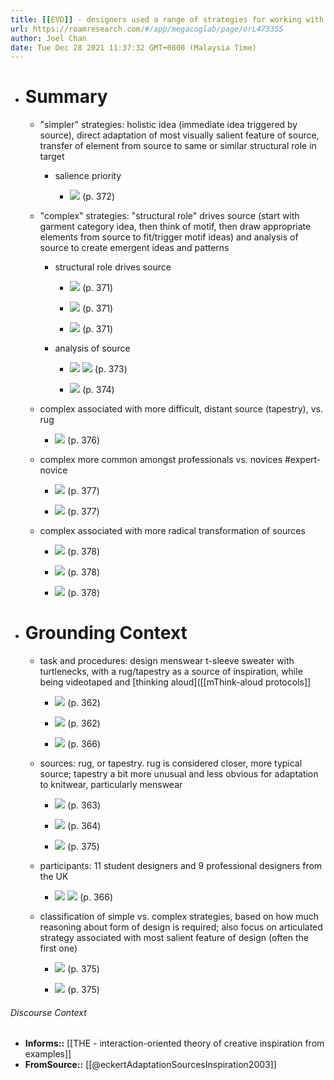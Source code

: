 ```yaml
---
title: [[EVD]] - designers used a range of strategies for working with sources of inspiration, ranging from simpler, more source-driven strategies like direct source adaptation, to more complex and reflective strategies like source analysis and schema-driven source selection; complex strategies were more likely to be used by professionals and also more associated with radical transformation of sources - [[@eckertAdaptationSourcesInspiration2003]]
url: https://roamresearch.com/#/app/megacoglab/page/orL4733SS
author: Joel Chan
date: Tue Dec 28 2021 11:37:32 GMT+0800 (Malaysia Time)
---
```


- # Summary

    - "simpler" strategies: holistic idea (immediate idea triggered by source), direct adaptation of most visually salient feature of source, transfer of element from source to same or similar structural role in target

        - salience priority

            - ![](https://firebasestorage.googleapis.com/v0/b/firescript-577a2.appspot.com/o/imgs%2Fapp%2Fmegacoglab%2FhahHwOhuog.png?alt=media&token=10ec82ce-c0a9-4b9c-a77b-31626589c8e6) (p. 372)

    - "complex" strategies: "structural role" drives source (start with garment category idea, then think of motif, then draw appropriate elements from source to fit/trigger motif ideas) and analysis of source to create emergent ideas and patterns

        - structural role drives source

            - ![](https://firebasestorage.googleapis.com/v0/b/firescript-577a2.appspot.com/o/imgs%2Fapp%2Fmegacoglab%2FUbC_lO-Geb.png?alt=media&token=ed14dcca-6849-42ad-8f0e-30c908ff4567) (p. 371)

            - ![](https://firebasestorage.googleapis.com/v0/b/firescript-577a2.appspot.com/o/imgs%2Fapp%2Fmegacoglab%2FePbaSrQG0r.png?alt=media&token=540138e3-fc4e-4ab4-b91f-93b3a1128bd5) (p. 371)

            - ![](https://firebasestorage.googleapis.com/v0/b/firescript-577a2.appspot.com/o/imgs%2Fapp%2Fmegacoglab%2FdhHfh95NqW.png?alt=media&token=a6fbc144-70d0-4e17-b30b-b44d756e1f77) (p. 371)

        - analysis of source

            - ![](https://firebasestorage.googleapis.com/v0/b/firescript-577a2.appspot.com/o/imgs%2Fapp%2Fmegacoglab%2Frzrp9A-ZoA.png?alt=media&token=7240ff6a-bdd8-42fe-982b-fb2efef75f81)
![](https://firebasestorage.googleapis.com/v0/b/firescript-577a2.appspot.com/o/imgs%2Fapp%2Fmegacoglab%2Fn9_E-7sg-q.png?alt=media&token=987af953-1991-4083-b58f-93574f140447) (p. 373)

            - ![](https://firebasestorage.googleapis.com/v0/b/firescript-577a2.appspot.com/o/imgs%2Fapp%2Fmegacoglab%2FgXDVQwUsKH.png?alt=media&token=bbd9f5a7-3c27-4453-8ff3-582f41eb70b8) (p. 374)

    - complex associated with more difficult, distant source (tapestry), vs. rug

        - ![](https://firebasestorage.googleapis.com/v0/b/firescript-577a2.appspot.com/o/imgs%2Fapp%2Fmegacoglab%2Fhrdqe5Fbwt.png?alt=media&token=1082aa6b-498f-4d46-b4d5-d5c25d499794) (p. 376)

    - complex more common amongst professionals vs. novices #expert-novice

        - ![](https://firebasestorage.googleapis.com/v0/b/firescript-577a2.appspot.com/o/imgs%2Fapp%2Fmegacoglab%2FWdHUZc_pmx.png?alt=media&token=37033654-e51e-4cfd-bf5f-78792ce57620) (p. 377)

        - ![](https://firebasestorage.googleapis.com/v0/b/firescript-577a2.appspot.com/o/imgs%2Fapp%2Fmegacoglab%2Fnbot7IbXrL.png?alt=media&token=bbe80206-a509-44a8-af02-89828b8aefab) (p. 377)

    - complex associated with more radical transformation of sources

        - ![](https://firebasestorage.googleapis.com/v0/b/firescript-577a2.appspot.com/o/imgs%2Fapp%2Fmegacoglab%2FJXYLFMESiD.png?alt=media&token=5cfd903a-8192-419b-8685-0d324b6f69f1) (p. 378)

        - ![](https://firebasestorage.googleapis.com/v0/b/firescript-577a2.appspot.com/o/imgs%2Fapp%2Fmegacoglab%2FCBXO3x1XtW.png?alt=media&token=3737f696-7a9f-4194-b378-66ca9325791d) (p. 378)

        - ![](https://firebasestorage.googleapis.com/v0/b/firescript-577a2.appspot.com/o/imgs%2Fapp%2Fmegacoglab%2FzDwomM3Ywl.png?alt=media&token=4b98d975-78b0-48db-b180-2c1805dc5d6a) (p. 378)
- # Grounding Context

    - task and procedures: design menswear t-sleeve sweater with turtlenecks, with a rug/tapestry as a source of inspiration, while being videotaped and [thinking aloud]([[mThink-aloud protocols]]

        - ![](https://firebasestorage.googleapis.com/v0/b/firescript-577a2.appspot.com/o/imgs%2Fapp%2Fmegacoglab%2Fky1ZdWn1bV.png?alt=media&token=a9b2cef7-c79c-4d67-a764-40719bd62a84) (p. 362)

        - ![](https://firebasestorage.googleapis.com/v0/b/firescript-577a2.appspot.com/o/imgs%2Fapp%2Fmegacoglab%2FqOoXzQysb6.png?alt=media&token=af43358f-822b-4173-aa3f-6c95d4f299ab) (p. 362)

        - ![](https://firebasestorage.googleapis.com/v0/b/firescript-577a2.appspot.com/o/imgs%2Fapp%2Fmegacoglab%2FHExVPxPtvd.png?alt=media&token=72c29f48-d7c3-4376-a546-480205e0bdec) (p. 366)

    - sources: rug, or tapestry. rug is considered closer, more typical source; tapestry a bit more unusual and less obvious for adaptation to knitwear, particularly menswear

        - ![](https://firebasestorage.googleapis.com/v0/b/firescript-577a2.appspot.com/o/imgs%2Fapp%2Fmegacoglab%2F03E1WJ6ULP.png?alt=media&token=2c518235-1a98-46bb-8326-92c428442c1e) (p. 363)

        - ![](https://firebasestorage.googleapis.com/v0/b/firescript-577a2.appspot.com/o/imgs%2Fapp%2Fmegacoglab%2FCOiYOUC_oR.png?alt=media&token=99bf98a7-530a-4c21-80dc-1e0b0b40ba83) (p. 364)

        - ![](https://firebasestorage.googleapis.com/v0/b/firescript-577a2.appspot.com/o/imgs%2Fapp%2Fmegacoglab%2Fy4sIkPwpfC.png?alt=media&token=e4871090-4332-4ec2-a33c-73a8363618f9) (p. 375)

    - participants: 11 student designers and 9 professional designers from the UK

        - ![](https://firebasestorage.googleapis.com/v0/b/firescript-577a2.appspot.com/o/imgs%2Fapp%2Fmegacoglab%2F9fMtK-nZSs.png?alt=media&token=4f7d562a-84d9-489e-9c17-98d0648ec01a)
![](https://firebasestorage.googleapis.com/v0/b/firescript-577a2.appspot.com/o/imgs%2Fapp%2Fmegacoglab%2FAXSJWCKtcJ.png?alt=media&token=a67c65c0-d062-43e7-9627-74a70bdbfdd0) (p. 366)

    - classification of simple vs. complex strategies, based on how much reasoning about form of design is required; also focus on articulated strategy associated with most salient feature of design (often the first one)

        - ![](https://firebasestorage.googleapis.com/v0/b/firescript-577a2.appspot.com/o/imgs%2Fapp%2Fmegacoglab%2FS-zTR94OEz.png?alt=media&token=c357f2d6-dfa5-4514-93c6-909c17e73203) (p. 375)

        - ![](https://firebasestorage.googleapis.com/v0/b/firescript-577a2.appspot.com/o/imgs%2Fapp%2Fmegacoglab%2FKIZkIdrnOp.png?alt=media&token=bf6a7849-3211-4fbb-a9b8-98b04ec4d773) (p. 375)

###### Discourse Context

- **Informs::** [[THE - interaction-oriented theory of creative inspiration from examples]]
- **FromSource::** [[@eckertAdaptationSourcesInspiration2003]]
